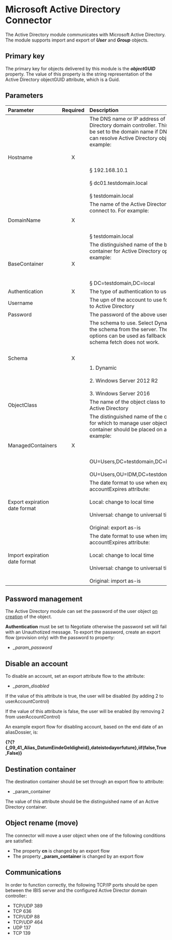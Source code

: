 # Microsoft Active Directory Connector

The Active Directory module communicates with Microsoft Active
Directory. The module supports import and export of ***User*** and
***Group*** objects.

## Primary key

The primary key for objects delivered by this module is the
***objectGUID*** property. The value of this property is the string
representation of the Active Directory objectGUID attribute, which is a
Guid.

## Parameters

|           Parameter           | Required |                                                                                                                                      Description                                                                                                                                     |
|:-----------------------------|:--------:|:------------------------------------------------------------------------------------------------------------------------------------------------------------------------------------------------------------------------------------------------------------------------------------|
|            Hostname           |     X    | The DNS name or IP address of an Active Directory domain controller. This value can be set to the domain name if DNS resolution can resolve Active Directory objects. For example:<br> <br> <br> <br>§   192.168.10.1<br> <br>§   dc01.testdomain.local<br> <br>§   testdomain.local |
|           DomainName          |     X    |                                                                                      The name of the Active Directory domain to connect to. For example:<br> <br> <br> <br>§   testdomain.local                                                                                      |
|         BaseContainer         |     X    |                                                                        The distinguished name of the base container for Active Directory operations. For example:<br> <br> <br> <br>§   DC=testdomain,DC=local                                                                       |
|         Authentication        |     X    |                                                                                                                          The type of authentication to use.                                                                                                                          |
|            Username           |          |                                                                                                           The upn of the account to use for connecting to Active Directory                                                                                                           |
|            Password           |          |                                                                                                                          The password of the above username                                                                                                                          |
|             Schema            |     X    |         The schema to use. Select Dynamic to fetch the schema from the server. The other 2 options can be used as fallback in case live schema fetch does not work.<br> <br> <br> <br>1.     Dynamic<br> <br>2.     Windows Server 2012 R2<br> <br>3.     Windows Server 2016        |
|          ObjectClass          |          |                                                                                                              The name of the object class to manage in Active Directory                                                                                                              |
|       ManagedContainers       |     X    |                       The distinguished name of the container(s) for which to manage user objects. Each container should be placed on a new line. For example:<br> <br> <br> <br>OU=Users,DC=testdomain,DC=local<br> <br>OU=Users,OU=IDM,DC=testdomain,DC=local                      |
| Export expiration date format |          |                                                 The date format to use when exporting the accountExpires attribute: <br> <br>Local: change to local time<br> <br>Universal: change to universal time<br> <br>Original: export as-is                                                  |
| Import expiration date format |          |                                                 The date format to use when importing the accountExpires attribute: <br> <br>Local: change to local time<br> <br>Universal: change to universal time<br> <br>Original: import as-is                                                  |

## Password management

The Active Directory module can set the password of the user object
<u>on creation</u> of the object.

**Authentication** must be set to Negotiate otherwise the password set
will fail with an Unauthotized message. To export the password, create
an export flow (provision only) with the password to property:

-   *\_param\_password*

## Disable an account

To disable an account, set an export attribute flow to the attribute:

-   *\_param\_disabled*

If the value of this attribute is true, the user will be disabled (by
adding 2 to userAccountControl)

If the value of this attribute is false, the user will be enabled (by
removing 2 from userAccountControl)

An example export flow for disabling account, based on the end date of
an aliasDossier, is:

**{?{?{\_09\_41\_Alias\_DatumEindeGeldigheid},dateistodayorfuture},iif(false,True,False)}**

## Destination container

The destination container should be set through an export flow to
attribute:

-   \_param\_container

The value of this attribute should be the distinguished name of an
Active Directory container.

## Object rename (move)

The connector will move a user object when one of the following
conditions are satisfied:

-   The property **cn** is changed by an export flow
-   The property **\_param\_container** is changed by an export flow

## Communications

In order to function correctly, the following TCP/IP ports should be
open between the IBIS server and the configured Active Director domain
controller:

-   TCP/UDP 389
-   TCP 636
-   TCP/UDP 88
-   TCP/UDP 464
-   UDP 137
-   TCP 139
